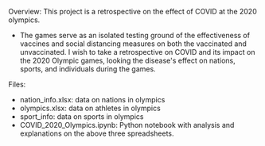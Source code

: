 
Overview: This project is a retrospective on the effect of COVID at the 2020 olympics. 
* The games serve as an isolated testing ground of the effectiveness of vaccines and social distancing measures on both the vaccinated and unvaccinated. I wish to take a retrospective on COVID and its impact on the 2020 Olympic games, looking the disease's effect on nations, sports, and individuals during the games.

Files: 
* nation_info.xlsx: data on nations in olympics 
* olympics.xlsx: data on athletes in olympics 
* sport_info: data on sports in olympics
* COVID_2020_Olympics.ipynb:  Python notebook with analysis and explanations on the above three spreadsheets.